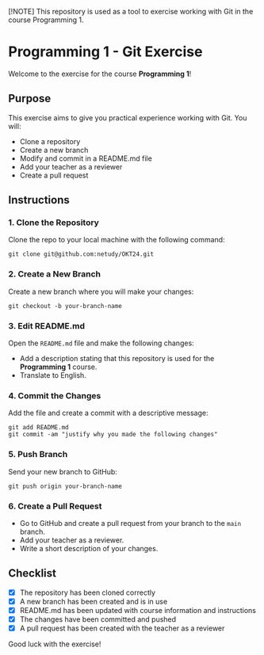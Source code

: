 [!NOTE]
This repository is used as a tool to exercise working with Git in the course Programming 1. 

# Programming 1 - Git Exercise

Welcome to the exercise for the course **Programming 1**!

## Purpose

This exercise aims to give you practical experience working with Git. You will:
- Clone a repository
- Create a new branch
- Modify and commit in a README.md file
- Add your teacher as a reviewer
- Create a pull request

## Instructions

### 1. Clone the Repository
Clone the repo to your local machine with the following command:

    git clone git@github.com:netudy/OKT24.git

### 2. Create a New Branch
Create a new branch where you will make your changes:

    git checkout -b your-branch-name

### 3. Edit README.md
Open the `README.md` file and make the following changes:
- Add a description stating that this repository is used for the **Programming 1** course.
- Translate to English.

### 4. Commit the Changes
Add the file and create a commit with a descriptive message:

    git add README.md
    git commit -am "justify why you made the following changes"

### 5. Push Branch
Send your new branch to GitHub:

    git push origin your-branch-name

### 6. Create a Pull Request
- Go to GitHub and create a pull request from your branch to the `main` branch.
- Add your teacher as a reviewer.
- Write a short description of your changes.

## Checklist
- [X] The repository has been cloned correctly
- [X] A new branch has been created and is in use
- [X] README.md has been updated with course information and instructions
- [X] The changes have been committed and pushed
- [X] A pull request has been created with the teacher as a reviewer

Good luck with the exercise!